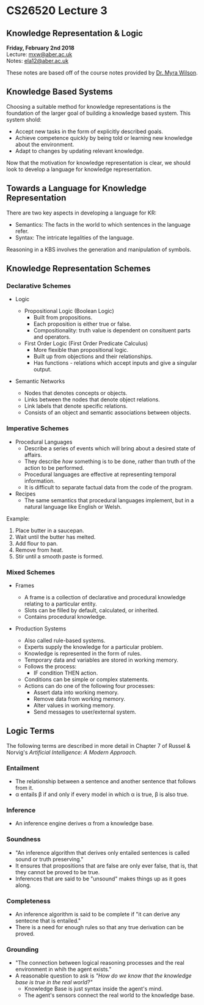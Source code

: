 # CS26520 Lecture 3
## Knowledge Representation & Logic 
__Friday, February 2nd 2018__  
Lecture: mxw@aber.ac.uk   
Notes: ela12@aber.ac.uk  

These notes are based off of the course notes provided by [Dr. Myra Wilson](https://www.aber.ac.uk/en/cs/staff-list/staff_profiles/?staff_id=mxw).

## Knowledge Based Systems
Choosing a suitable method for knowledge representations is the foundation of the larger goal of building a knowledge based system. This system shold: 

- Accept new tasks in the form of explicitly described goals.
- Achieve competence quickly by being told or learning new knowledge about the environment.
- Adapt to changes by updating relevant knowledge.

Now that the motivation for knowledge representation is clear, we should look to develop a language for knowledge representation.

## Towards a Language for Knowledge Representation

There are two key aspects in developing a language for KR:

 - Semantics: The facts in the world to which sentences in the language refer.
 - Syntax: The intricate legalities of the language. 

 Reasoning in a KBS involves the generation and manipulation of symbols. 

## Knowledge Representation Schemes 

### Declarative Schemes 

- Logic
    - Propositional Logic (Boolean Logic)
        - Built from propositions.
        - Each proposition is either true or false.
        - Compositionality: truth value is dependent on consituent parts and operators. 
    - First Order Logic (First Order Predicate Calculus)
        - More flexible than propositional logic.
        - Built up from objections and their relationships.
        - Has functions - relations which accept inputs and give a singular output.

- Semantic Networks 
    - Nodes that denotes concepts or objects.
    - Links between the nodes that denote object relations.
    - Link labels that denote specific relations.
    - Consists of an object and semantic associations between objects.

### Imperative Schemes

- Procedural Languages 
    - Describe a series of events which will bring about a desired state of affairs. 
    - They describe _how_ something is to be done, rather than truth of the action to be performed. 
    - Procedural languages are effective at representing temporal information. 
    - It is difficult to separate factual data from the code of the program. 
- Recipes 
    - The same semantics that procedural languages implement, but in a natural language like English or Welsh.   
    
Example:

1) Place butter in a saucepan.  
2) Wait until the butter has melted.  
3) Add flour to pan.  
4) Remove from heat.  
5) Stir until a smooth paste is formed.
 
### Mixed Schemes

- Frames
    - A frame is a collection of declarative and procedural knowledge relating to a particular entity.
    - Slots can be filled by default, calculated, or inherited.
    - Contains procedural knowledge.

- Production Systems
    - Also called rule-based systems.
    - Experts supply the knowledge for a particular problem.
    - Knowledge is represented in the form of rules.
    - Temporary data and variables are stored in working memory.
    - Follows the process: 
        - IF condition THEN action.
    - Conditions can be simple or complex statements. 
    - Actions can do one of the following four processes:
        - Assert data into working memory.
        - Remove data from working memory.
        - Alter values in working memory.
        - Send messages to user/external system.


## Logic Terms 

The following terms are described in more detail in Chapter 7 of Russel & Norvig's _Artificial Intelligence: A Modern Approach_.

### Entailment 
- The relationship between a sentence and another sentence that follows from it. 
- &alpha; entails &beta; if and only if every model in which &alpha; is true, &beta; is also true. 
### Inference 
- An inference engine derives &alpha; from a knowledge base.
### Soundness 
- "An inference algorithm that derives only entailed sentences is called sound or truth preserving."
- It ensures that propositions that are false are only ever false, that is, that they cannot be proved to be true. 
- Inferences that are said to be "unsound" makes things up as it goes along. 
### Completeness 
- An inference algorithm is said to be complete if "it can derive any sentecne that is entailed." 
- There is a need for enough rules so that any true derivation can be proved.
### Grounding 
- "The connection between logical reasoning processes and the real environment in whih the agent exists."
- A reasonable question to ask is _"How do we know that the knowledge base is true in the real world?"_
    - Knowledge Base is just syntax inside the agent's mind. 
    - The agent's sensors connect the real world to the knowledge base.